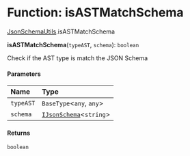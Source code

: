 # Function: isASTMatchSchema

[JsonSchemaUtils](/en/auto-docs/form-antd-materials/modules/JsonSchemaUtils.md).isASTMatchSchema

**isASTMatchSchema**(`typeAST`, `schema`): `boolean`

Check if the AST type is match the JSON Schema

#### Parameters

| Name | Type |
| :------ | :------ |
| `typeAST` | `BaseType`<`any`, `any`> |
| `schema` | [`IJsonSchema`](/en/auto-docs/form-antd-materials/interfaces/IJsonSchema.md)<`string`> | [`IJsonSchema`](/en/auto-docs/form-antd-materials/interfaces/IJsonSchema.md)<`string`>\[] |

#### Returns

`boolean`

